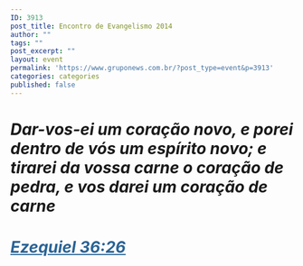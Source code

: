 ```yaml
---
ID: 3913
post_title: Encontro de Evangelismo 2014
author: ""
tags: ""
post_excerpt: ""
layout: event
permalink: 'https://www.gruponews.com.br/?post_type=event&p=3913'
categories: categories
published: false
---
```

<h1 style="text-align: left;"><strong><em>Dar-vos-ei um coração novo, e porei dentro de vós um espírito novo; e tirarei da vossa carne o coração de pedra, e vos darei um coração de carne</em></strong></h1>
<h1 style="text-align: left;"><strong><em><a style="color: #2a6496;" href="http://www.bibliaonline.com.br/acf/ez/36/26">Ezequiel 36:26</a></em></strong></h1>